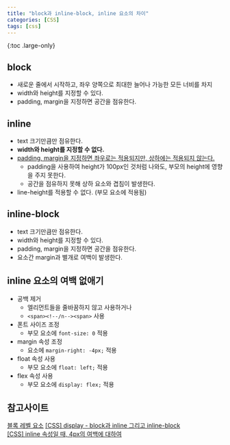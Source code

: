 ```yaml
---
title: "block과 inline-block, inline 요소의 차이"
categories: [CSS]
tags: [css]
---
```


{:toc .large-only}

## block

- 새로운 줄에서 시작하고, 좌우 양쪽으로 최대한 늘어나 가능한 모든 너비를 차지
- width와 height를 지정할 수 있다.
- padding, margin을 지정하면 공간을 점유한다.

## inline

- text 크기만큼만 점유한다.
- **width와 height를 지정할 수 없다.**
- <u>padding, margin을 지정하면 좌우로는 적용되지만, 상하에는 적용되지 않는다.</u>
  - padding을 사용하여 height가 100px인 것처럼 나와도, 부모의 height에 영향을 주지 못한다.
  - 공간을 점유하지 못해 상하 요소와 겹침이 발생한다.
- line-height를 적용할 수 없다. (부모 요소에 적용됨)

## inline-block

- text 크기만큼만 점유한다.
- width와 height를 지정할 수 있다.
- padding, margin을 지정하면 공간을 점유한다.
- 요소간 margin과 별개로 여백이 발생한다.

## inline 요소의 여백 없애기

- 공백 제거
  - 엘리먼트들을 줄바꿈하지 않고 사용하거나
  - `<span><!--/n--><span>` 사용
- 폰트 사이즈 조정
  - 부모 요소에 `font-size: 0` 적용
- margin 속성 조정
  - 요소에 `margin-right: -4px;` 적용
- float 속성 사용
  - 부모 요소에 `float: left;` 적용
- flex 속성 사용
  - 부모 요소에 `display: flex;` 적용

## 참고사이트

[블록 레벨 요소](https://developer.mozilla.org/ko/docs/Web/HTML/Block-level_elements)
[[CSS] display - block과 inline 그리고 inline-block](https://seungwoohong.tistory.com/23)<br/>
[[CSS] inline 속성일 때, 4px의 여백에 대하여](https://norux.me/63)
